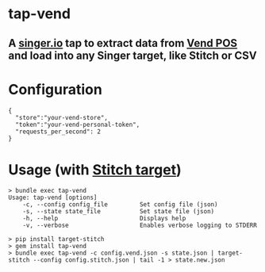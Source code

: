 tap-vend
========

## A [singer.io](http://singer.io) tap to extract data from [Vend POS](http://vendhq.com) and load into any Singer target, like Stitch or CSV

# Configuration

    {
      "store":"your-vend-store",
      "token":"your-vend-personal-token",
      "requests_per_second": 2
    }

# Usage (with [Stitch target](https://github.com/singer-io/target-stitch))

    > bundle exec tap-vend
    Usage: tap-vend [options]
        -c, --config config_file         Set config file (json)
        -s, --state state_file           Set state file (json)
        -h, --help                       Displays help
        -v, --verbose                    Enables verbose logging to STDERR

    > pip install target-stitch
    > gem install tap-vend
    > bundle exec tap-vend -c config.vend.json -s state.json | target-stitch --config config.stitch.json | tail -1 > state.new.json
